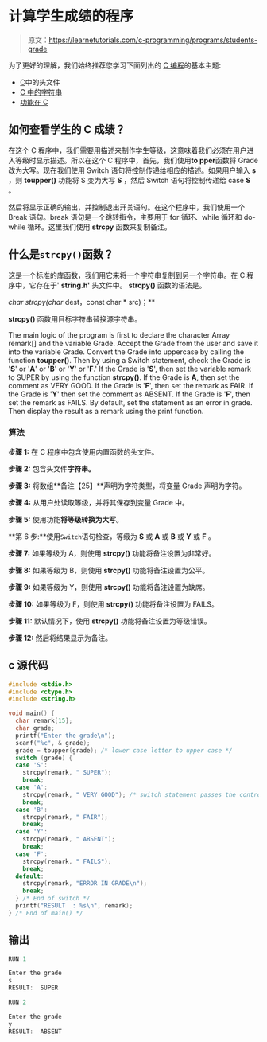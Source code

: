 # 计算学生成绩的程序

> 原文：<https://learnetutorials.com/c-programming/programs/students-grade>

为了更好的理解，我们始终推荐您学习下面列出的 [C 编程](../ "C programming")的基本主题:

*   [C](../../c-programming/header-files)中的头文件
*   [C 中的字符串](../../c-programming/strings)
*   [功能在 C](../../c-programming/functions)

## 如何查看学生的 C 成绩？

在这个 C 程序中，我们需要用描述来制作学生等级，这意味着我们必须在用户进入等级时显示描述。所以在这个 C 程序中，首先，我们使用**to pper**函数将 Grade 改为大写。现在我们使用 Switch 语句将控制传递给相应的描述。如果用户输入 **s** ，则 **toupper()** 功能将 S 变为大写 **S** ，然后 Switch 语句将控制传递给 case **S** 。

然后将显示正确的输出，并控制退出开关语句。在这个程序中，我们使用一个 Break 语句。break 语句是一个跳转指令，主要用于 for 循环、while 循环和 do-while 循环。这里我们使用 **strcpy** 函数来复制备注。

## 什么是`strcpy()`函数？

这是一个标准的库函数，我们用它来将一个字符串复制到另一个字符串。在 C 程序中，它存在于' **string.h'** 头文件中。 **strcpy()** 函数的语法是。

**char* strcpy(char* dest，const char * src)；**

**strcpy()** 函数用目标字符串替换源字符串。

The main logic of the program is first to declare the character Array remark[] and the variable Grade. Accept the Grade from the user and save it into the variable Grade. Convert the Grade into uppercase by calling the function **toupper()**. Then by using a Switch statement, check the Grade is '**S**' or '**A**' or '**B**' or '**Y**' or '**F**.' If the Grade is '**S**', then set the variable remark to SUPER by using the function **strcpy()**. If the Grade is **A**, then set the comment as VERY GOOD. If the Grade is '**F**', then set the remark as FAIR. If the Grade is '**Y**' then set the comment as ABSENT. If the Grade is '**F**', then set the remark as FAILS. By default, set the statement as an error in grade. Then display the result as a remark using the print function.

### 算法

**步骤 1:** 在 C 程序中包含使用内置函数的头文件。

**步骤 2:** 包含头文件**字符串。**

**步骤 3:** 将数组**备注【25】**声明为字符类型，将变量 Grade 声明为字符。

**步骤 4:** 从用户处读取等级，并将其保存到变量 Grade 中。

**步骤 5:** 使用功能**将等级转换为大写**。

**第 6 步:**使用`Switch`语句检查，等级为 **S** 或 **A** 或 **B** 或 **Y** 或 **F** 。

**步骤 7:** 如果等级为 A，则使用 **strcpy()** 功能将备注设置为非常好。

**步骤 8:** 如果等级为 B，则使用 **strcpy()** 功能将备注设置为公平。

**步骤 9:** 如果等级为 Y，则使用 **strcpy()** 功能将备注设置为缺席。

**步骤 10:** 如果等级为 F，则使用 **strcpy()** 功能将备注设置为 FAILS。

**步骤 11:** 默认情况下，使用 **strcpy()** 功能将备注设置为等级错误。

**步骤 12:** 然后将结果显示为备注。

## c 源代码

```c
#include <stdio.h>
#include <ctype.h>
#include <string.h>

void main() {
  char remark[15];
  char grade;
  printf("Enter the grade\n");
  scanf("%c", & grade);
  grade = toupper(grade); /* lower case letter to upper case */
  switch (grade) {
  case 'S':
    strcpy(remark, " SUPER");
    break;
  case 'A':
    strcpy(remark, " VERY GOOD"); /* switch statement passes the control to proper statement. */
    break;
  case 'B':
    strcpy(remark, " FAIR");
    break;
  case 'Y':
    strcpy(remark, " ABSENT");
    break;
  case 'F':
    strcpy(remark, " FAILS");
    break;
  default:
    strcpy(remark, "ERROR IN GRADE\n");
    break;
  } /* End of switch */
  printf("RESULT  : %s\n", remark);
} /* End of main() */

```

## 输出

```c
RUN 1

Enter the grade
s
RESULT:  SUPER

RUN 2

Enter the grade
y
RESULT:  ABSENT
```